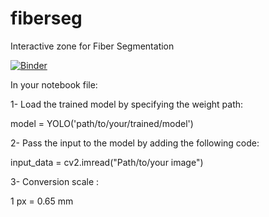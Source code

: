 # fiberseg
Interactive zone for Fiber Segmentation


[![Binder](https://mybinder.org/badge_logo.svg)](https://mybinder.org/v2/gh/sqbqamar/fiberseg/master?labpath=prediction_file.ipynb)





In your notebook file:

1- Load the trained model by specifying the weight path:

model = YOLO('path/to/your/trained/model') 


 

2- Pass the input to the model by adding the following code:

input_data = cv2.imread("Path/to/your image")


3- Conversion scale :

1 px = 0.65 mm

